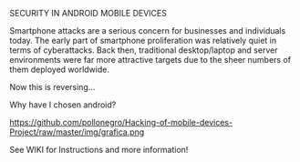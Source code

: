 SECURITY IN ANDROID MOBILE DEVICES

Smartphone attacks are a serious concern for businesses and individuals today. The early part of smartphone proliferation was relatively quiet in terms of cyberattacks. Back then, traditional desktop/laptop and server environments were far more attractive targets due to the sheer numbers of them deployed worldwide. 


Now this is reversing...


Why have I chosen android?

https://github.com/pollonegro/Hacking-of-mobile-devices-Project/raw/master/img/grafica.png










See WIKI for Instructions and more information!
